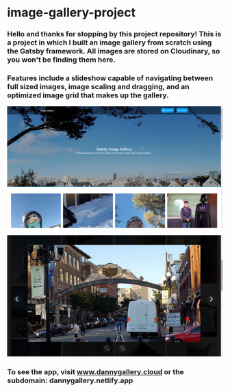 # image-gallery-project

### Hello and thanks for stopping by this project repository! This is a project in which I built an image gallery from scratch using the Gatsby framework. All images are stored on Cloudinary, so you won't be finding them here.

### Features include a slideshow capable of navigating between full sized images, image scaling and dragging, and an optimized image grid that makes up the gallery.

![](/screenshots/Gallery.png)

![](/screenshots/Slideshow.png)

### To see the app, visit www.dannygallery.cloud or the subdomain: dannygallery.netlify.app
